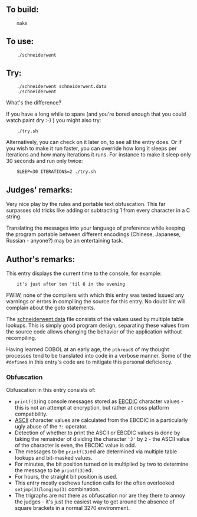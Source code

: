 ## To build:

``` <!---sh-->
    make
```


## To use:

``` <!---sh-->
    ./schneiderwent
```


## Try:

``` <!---sh-->
    ./schneiderwent schneiderwent.data
    ./schneiderwent
```

What's the difference?

If you have a long while to spare (and you're bored enough that you could watch
paint dry :-) ) you might also try:

``` <!---sh-->
    ./try.sh
```

Alternatively, you can check on it later on, to see all the entry does. Or if
you wish to make it run faster, you can override how long it sleeps per
iterations and how many iterations it runs. For instance to make it sleep only
30 seconds and run only twice:

``` <!---sh-->
    SLEEP=30 ITERATIONS=2 ./try.sh
```


## Judges' remarks:

Very nice play by the rules and portable text obfuscation.
This far surpasses old tricks like adding or subtracting 1
from every character in a C string.

Translating the messages into your language of preference while
keeping the program portable between different encodings
(Chinese, Japanese, Russian - anyone?) may be an entertaining task.


## Author's remarks:

This entry displays the current time to the console, for example:

```
    it's just after ten 'til 6 in the evening
```

FWIW, none of the compilers with which this entry was tested issued
any warnings or errors in compiling the source for this entry.  No
doubt lint will complain about the goto statements.

The [schneiderwent.data](%%REPO_URL%%/2000/schneiderwent/schneiderwent.data) file consists of the values used by
multiple table lookups.  This is simply good program design, separating these
values from the source code allows changing the behavior of the application
without recompiling.

Having learned COBOL at an early age, the `pthread`s of my thought
processes tend to be translated into code in a verbose manner.  Some
of the `#define`s in this entry's code are to mitigate this personal
deficiency.

### Obfuscation

Obfuscation in this entry consists of:

* `printf(3)`ing console messages stored as
[EBCDIC](https://en.wikipedia.org/wiki/EBCDIC) character values - this is not
an attempt at encryption, but rather at cross platform compatibility.
* [ASCII](https://en.wikipedia.org/wiki/ASCII) character values are calculated
from the EBCDIC in a particularly ugly abuse of the `?:` operator.
* Detection of whether to print the ASCII or EBCDIC values is done by taking the
remainder of dividing the character `'J'` by `2` - the ASCII value of the
character is even, the EBCDIC value is odd.
* The messages to be `printf(3)`ed are determined via multiple table lookups and
bit-masked values.
* For minutes, the bit position turned on is multiplied by two to determine the
message to be `printf(3)`ed.
* For hours, the straight bit position is used.
* This entry mostly eschews function calls for the often overlooked
`setjmp(3)`/`longjmp(3)` combination.
* The trigraphs are not there as obfuscation nor are they there to annoy the
judges - it's just the easiest way to get around the absence of square brackets
in a normal 3270 environment.


<!--

    Copyright © 1984-2024 by Landon Curt Noll. All Rights Reserved.

    You are free to share and adapt this file under the terms of this license:

	Creative Commons Attribution-ShareAlike 4.0 International (CC BY-SA 4.0)

    For more information, see:

	https://creativecommons.org/licenses/by-sa/4.0/

-->
